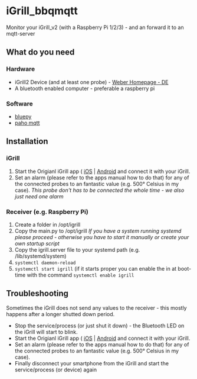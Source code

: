 # iGrill_bbqmqtt
Monitor your iGrill_v2 (with a Raspberry Pi 1/2/3) - and an forward it to an mqtt-server

## What do you need
### Hardware
* iGrill2 Device (and at least one probe) - [Weber Homepage - DE](http://www.weber.com/DE/de/zubehoer/werkzeuge/-igrill/7221.html)
* A bluetooth enabled computer - preferable a raspberry pi

### Software
* [bluepy](https://github.com/IanHarvey/bluepy)
* [paho mqtt](https://pypi.python.org/pypi/paho-mqtt/1.1)

## Installation
### iGrill
1. Start the Origianl iGrill app ( [iOS](https://itunes.apple.com/at/app/weber-igrill/id400796680?mt=8) | [Android](https://play.google.com/store/apps/details?id=com.weber.igrill) and connect it with your iGrill. 
1. Set an alarm (please refer to the apps manual how to do that) for any of the connected probes to an fantastic value (e.g. 500° Celsius in my case).
*This probe don't has to be connected the whole time - we also just need one alarm* 
### Receiver (e.g. Raspberry Pi)
1. Create a folder in /opt/igrill
1. Copy the main.py to /opt/igrill
*If you have a system running systemd please proceed - otherwise you have to start it manually or create your own startup script*
1. Copy the igrill.server file to your systemd path (e.g. /lib/systemd/system)
1. `systemctl daemon-reload`
1. `systemctl start igrill` 
(if it starts proper you can enable the in at boot-time with the command `systemctl enable igrill`

## Troubleshooting
Sometimes the iGrill does not send any values to the receiver - this mostly happens after a longer shutted down period.
* Stop the service/process (or just shut it down) - the Bluetooth LED on the iGrill will start to blink. 
* Start the Origianl iGrill app ( [iOS](https://itunes.apple.com/at/app/weber-igrill/id400796680?mt=8) | [Android](https://play.google.com/store/apps/details?id=com.weber.igrill) and connect it with your iGrill. 
* Set an alarm (please refer to the apps manual how to do that) for any of the connected probes to an fantastic value (e.g. 500° Celsius in my case). 
* Finally disconnect your smartphone from the iGrill and start the service/process (or device) again
